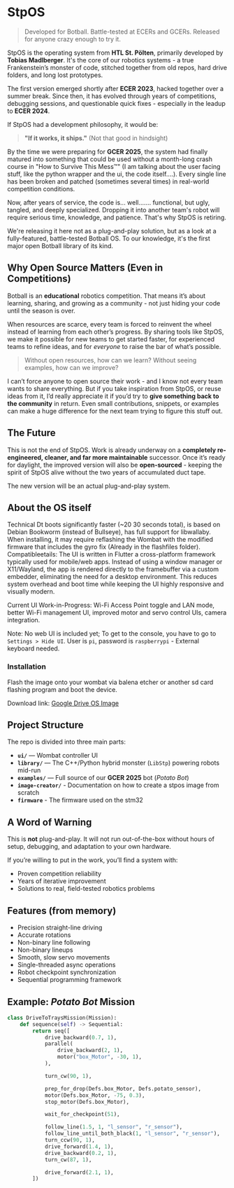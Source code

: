 # StpOS

> Developed for Botball. Battle-tested at ECERs and GCERs. Released for anyone crazy enough to try it.

StpOS is the operating system from **HTL St. Pölten**, primarily developed by **Tobias Madlberger**.
It's the core of our robotics systems - a true Frankenstein’s monster of code, stitched together from old repos, hard drive folders, and long lost prototypes.

The first version emerged shortly after **ECER 2023**, hacked together over a summer break. Since then, it has evolved through years of competitions, debugging sessions, and questionable quick fixes - especially in the leadup to **ECER 2024**.

If StpOS had a development philosophy, it would be:

> **"If it works, it ships."** (Not that good in hindsight)

By the time we were preparing for **GCER 2025**, the system had finally matured into something that could be used without a month-long crash course in "How to Survive This Mess™" (I am talking about the user facing stuff, like the python wrapper and the ui, the code itself....). Every single line has been broken and patched (sometimes several times) in real-world competition conditions.

Now, after years of service, the code is... well....... functional, but ugly, tangled, and deeply specialized. Dropping it into another team's robot will require serious time, knowledge, and patience. That's why StpOS is retiring.

We're releasing it here not as a plug-and-play solution, but as a look at a fully-featured, battle-tested Botball OS.
To our knowledge, it's the first major open Botball library of its kind.

## Why Open Source Matters (Even in Competitions)

Botball is an **educational** robotics competition. That means it’s about learning, sharing, and growing as a community - not just hiding your code until the season is over.

When resources are scarce, every team is forced to reinvent the wheel instead of learning from each other’s progress. By sharing tools like StpOS, we make it possible for new teams to get started faster, for experienced teams to refine ideas, and for *everyone* to raise the bar of what’s possible.

> Without open resources, how can we learn?
> Without seeing examples, how can we improve?

I can’t force anyone to open source their work - and I know not every team wants to share everything.
But if you take inspiration from StpOS, or reuse ideas from it, I’d really appreciate it if you’d try to **give something back to the community** in return.
Even small contributions, snippets, or examples can make a huge difference for the next team trying to figure this stuff out.

## The Future

This is not the end of StpOS. Work is already underway on a **completely re-engineered, cleaner, and far more maintainable** successor.
Once it’s ready for daylight, the improved version will also be **open-sourced** - keeping the spirit of StpOS alive without the two years of accumulated duct tape.

The new version will be an actual plug-and-play system.

## About the OS itself

Technical Dt boots significantly faster (~20 30 seconds total), is based on Debian Bookworm (instead of Bullseye), has full support for libwallaby. When installing, it may require reflashing the Wombat with the modified firmware that includes the gyro fix (Already in the flashfiles folder). Compatibleetails: The UI is written in Flutter a cross-platform framework typically used for mobile/web apps. Instead of using a window manager or X11/Wayland, the app is rendered directly to the framebuffer via a custom embedder, eliminating the need for a desktop environment. This reduces system overhead and boot time while keeping the UI highly responsive and visually modern. 

Current UI Work-in-Progress: Wi-Fi Access Point toggle and LAN mode, better Wi-Fi management UI, improved motor and servo control UIs, camera integration.

Note: No web UI is included yet; To get to the console, you have to go to `Settings > Hide UI`. User is `pi`, password is `raspberrypi` - External keyboard needed.

### Installation

Flash the image onto your wombat via balena etcher or another sd card flashing program and boot the device.

Download link: [Google Drive OS Image](https://drive.google.com/file/d/1rmbLGlc6lTqmyeEW4bo3VWqcZ30lUt-8/view?usp=sharing)

## Project Structure

The repo is divided into three main parts:

* **`ui/`** — Wombat controller UI
* **`library/`** — The C++/Python hybrid monster (`LibStp`) powering robots mid-run
* **`examples/`** — Full source of our **GCER 2025** bot (*Potato Bot*)
* **`image-creator/`** - Documentation on how to create a stpos image from scratch
* **`firmware`** - The firmware used on the stm32

## A Word of Warning

This is **not** plug-and-play.
It will not run out-of-the-box without hours of setup, debugging, and adaptation to your own hardware.

If you’re willing to put in the work, you’ll find a system with:

* Proven competition reliability
* Years of iterative improvement
* Solutions to real, field-tested robotics problems

## Features (from memory)

* Precision straight-line driving
* Accurate rotations
* Non-binary line following
* Non-binary lineups
* Smooth, slow servo movements
* Single-threaded async operations
* Robot checkpoint synchronization
* Sequential programming framework

## Example: *Potato Bot* Mission

```python
class DriveToTraysMission(Mission):
    def sequence(self) -> Sequential:
        return seq([
            drive_backward(0.7, 1),
            parallel(
                drive_backward(2, 1),
                motor("box_Motor", -30, 1),
            ),

            turn_cw(90, 1),

            prep_for_drop(Defs.box_Motor, Defs.potato_sensor),
            motor(Defs.box_Motor, -75, 0.3),
            stop_motor(Defs.box_Motor),

            wait_for_checkpoint(51),

            follow_line(1.5, 1, "l_sensor", "r_sensor"),
            follow_line_until_both_black(1, "l_sensor", "r_sensor"),
            turn_ccw(90, 1),
            drive_forward(1.4, 1),
            drive_backward(0.2, 1),
            turn_cw(87, 1),

            drive_forward(2.1, 1),
        ])
```
